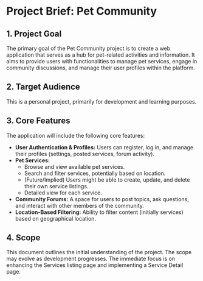 # Project Brief: Pet Community

## 1. Project Goal

The primary goal of the Pet Community project is to create a web application that serves as a hub for pet-related activities and information. It aims to provide users with functionalities to manage pet services, engage in community discussions, and manage their user profiles within the platform.

## 2. Target Audience

This is a personal project, primarily for development and learning purposes.

## 3. Core Features

The application will include the following core features:

*   **User Authentication & Profiles:** Users can register, log in, and manage their profiles (settings, posted services, forum activity).
*   **Pet Services:**
    *   Browse and view available pet services.
    *   Search and filter services, potentially based on location.
    *   (Future/Implied) Users might be able to create, update, and delete their own service listings.
    *   Detailed view for each service.
*   **Community Forums:** A space for users to post topics, ask questions, and interact with other members of the community.
*   **Location-Based Filtering:** Ability to filter content (initially services) based on geographical location.

## 4. Scope

This document outlines the initial understanding of the project. The scope may evolve as development progresses. The immediate focus is on enhancing the Services listing page and implementing a Service Detail page.
